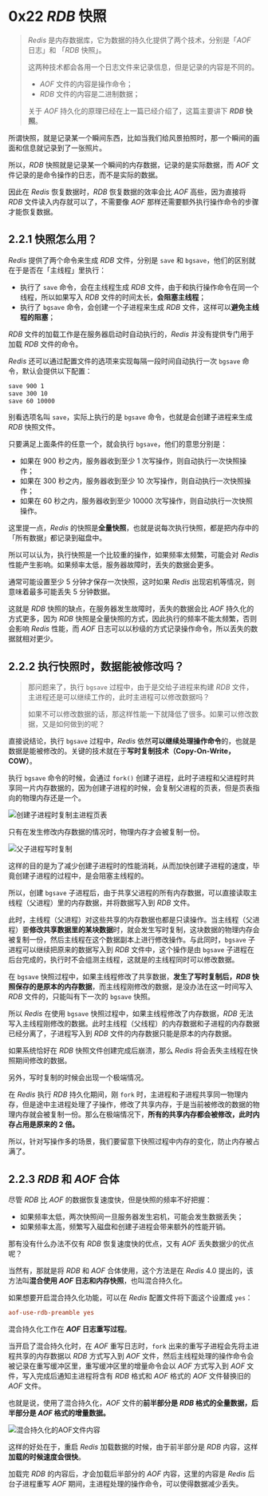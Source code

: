 # 0x22 $RDB$ 快照

> $Redis$ 是内存数据库，它为数据的持久化提供了两个技术，分别是「$AOF$ 日志」和 「$RDB$ 快照」。
>
> 这两种技术都会各用一个日志文件来记录信息，但是记录的内容是不同的。
>
> - $AOF$ 文件的内容是操作命令；
> - $RDB$ 文件的内容是二进制数据；
>
> 关于 $AOF$ 持久化的原理已经在上一篇已经介绍了，这篇主要讲下 **$RDB$ 快照**。

所谓快照，就是记录某一个瞬间东西，比如当我们给风景拍照时，那一个瞬间的画面和信息就记录到了一张照片。

所以，$RDB$ 快照就是记录某一个瞬间的内存数据，记录的是实际数据，而 $AOF$ 文件记录的是命令操作的日志，而不是实际的数据。

因此在 $Redis$ 恢复数据时，$RDB$ 恢复数据的效率会比 $AOF$ 高些，因为直接将 $RDB$ 文件读入内存就可以了，不需要像 $AOF$ 那样还需要额外执行操作命令的步骤才能恢复数据。

## 2.2.1 快照怎么用？

$Redis$ 提供了两个命令来生成 $RDB$ 文件，分别是 `save` 和 `bgsave`，他们的区别就在于是否在「主线程」里执行：

- 执行了 `save` 命令，会在主线程生成 $RDB$ 文件，由于和执行操作命令在同一个线程，所以如果写入 $RDB$ 文件的时间太长，**会阻塞主线程**；
- 执行了 `bgsave` 命令，会创建一个子进程来生成 $RDB$ 文件，这样可以**避免主线程的阻塞**；

$RDB$ 文件的加载工作是在服务器启动时自动执行的，$Redis$ 并没有提供专门用于加载 $RDB$ 文件的命令。

$Redis$ 还可以通过配置文件的选项来实现每隔一段时间自动执行一次 `bgsave` 命令，默认会提供以下配置：

``` cmd
save 900 1
save 300 10
save 60 10000
```

别看选项名叫 `save`，实际上执行的是 `bgsave` 命令，也就是会创建子进程来生成 $RDB$ 快照文件。

只要满足上面条件的任意一个，就会执行 `bgsave`，他们的意思分别是：

- 如果在 900 秒之内，服务器收到至少 1 次写操作，则自动执行一次快照操作；
- 如果在 300 秒之内，服务器收到至少 10 次写操作，则自动执行一次快照操作；
- 如果在 60 秒之内，服务器收到至少 10000 次写操作，则自动执行一次快照操作。

这里提一点，$Redis$ 的快照是**全量快照**，也就是说每次执行快照，都是把内存中的「所有数据」都记录到磁盘中。

所以可以认为，执行快照是一个比较重的操作，如果频率太频繁，可能会对 $Redis$ 性能产生影响。如果频率太低，服务器故障时，丢失的数据会更多。

通常可能设置至少 5 分钟才保存一次快照，这时如果 $Redis$ 出现宕机等情况，则意味着最多可能丢失 5 分钟数据。

这就是 $RDB$ 快照的缺点，在服务器发生故障时，丢失的数据会比 $AOF$ 持久化的方式更多，因为 $RDB$ 快照是全量快照的方式，因此执行的频率不能太频繁，否则会影响 $Redis$ 性能，而 $AOF$ 日志可以以秒级的方式记录操作命令，所以丢失的数据就相对更少。

## 2.2.2 执行快照时，数据能被修改吗？

>  那问题来了，执行 `bgsave` 过程中，由于是交给子进程来构建 $RDB$ 文件，主进程还是可以继续工作的，此时主进程可以修改数据吗？
>
> 如果不可以修改数据的话，那这样性能一下就降低了很多。如果可以修改数据，又是如何做到的呢？

直接说结论，执行 `bgsave` 过程中，$Redis$ 依然**可以继续处理操作命令**的，也就是数据是能被修改的。关键的技术就在于**写时复制技术（Copy-On-Write，COW）**。

执行 `bgsave` 命令的时候，会通过 `fork()` 创建子进程，此时子进程和父进程时共享同一片内存数据的，因为创建子进程的时候，会复制父进程的页表，但是页表指向的物理内存还是一个。

![创建子进程时复制主进程页表](./../assets/0x20%20%E6%8C%81%E4%B9%85%E5%8C%96/%E5%88%9B%E5%BB%BA%E5%AD%90%E8%BF%9B%E7%A8%8B%E6%97%B6%E5%A4%8D%E5%88%B6%E4%B8%BB%E8%BF%9B%E7%A8%8B%E9%A1%B5%E8%A1%A8.webp)

只有在发生修改内存数据的情况时，物理内存才会被复制一份。

![父子进程写时复制](./../assets/0x20%20%E6%8C%81%E4%B9%85%E5%8C%96/%E7%88%B6%E5%AD%90%E8%BF%9B%E7%A8%8B%E5%86%99%E6%97%B6%E5%A4%8D%E5%88%B6.webp)

这样的目的是为了减少创建子进程时的性能消耗，从而加快创建子进程的速度，毕竟创建子进程的过程中，是会阻塞主线程的。

所以，创建 `bgsave` 子进程后，由于共享父进程的所有内存数据，可以直接读取主线程（父进程）里的内存数据，并将数据写入到 $RDB$ 文件。

此时，主线程（父进程）对这些共享的内存数据也都是只读操作。当主线程（父进程）要**修改共享数据里的某块数据**时，就会发生写时复制，这块数据的物理内存会被复制一份，然后主线程在这个数据副本上进行修改操作。与此同时，`bgsave` 子进程可以继续把原来的数据写入到 $RDB$ 文件中，这个操作是由 `bgsave` 子进程在后台完成的，执行时不会组测主线程，这就是的主线程同时可以修改数据。

在 `bgsave` 快照过程中，如果主线程修改了共享数据，**发生了写时复制后，$RDB$ 快照保存的是原本的内存数据**，而主线程刚修改的数据，是没办法在这一时间写入 $RDB$ 文件的，只能叫有下一次的 `bgsave` 快照。

所以 $Redis$ 在使用 `bgsave` 快照过程中，如果主线程修改了内存数据，$RDB$ 无法写入主线程刚修改的数据。此时主线程（父线程）的内存数据和子进程的内存数据已经分离了，子进程写入到 $RDB$ 文件的内存数据只能是原本的内存数据。

如果系统恰好在 $RDB$ 快照文件创建完成后崩溃，那么 $Redis$ 将会丢失主线程在快照期间修改的数据。

另外，写时复制的时候会出现一个极端情况。

在 $Redis$ 执行 $RDB$ 持久化期间，刚 `fork` 时，主进程和子进程共享同一物理内存，但是途中主进程处理了子操作，修改了共享内存，于是当前被修改的数据的物理内存就会被复制一份。那么在极端情况下，**所有的共享内存都会被修改，此时内存占用是原来的 2 倍。**

所以，针对写操作多的场景，我们要留意下快照过程中内存的变化，防止内存被占满了。

## 2.2.3 $RDB$ 和 $AOF$ 合体

尽管 $RDB$ 比 $AOF$ 的数据恢复速度快，但是快照的频率不好把握：

- 如果频率太低，两次快照间一旦服务器发生宕机，可能会发生数据丢失；
- 如果频率太高，频繁写入磁盘和创建子进程会带来额外的性能开销。

那有没有什么办法不仅有 $RDB$ 恢复速度快的优点，又有 $AOF$ 丢失数据少的优点呢？

当然有，那就是将 $RDB$ 和 $AOF$ 合体使用，这个方法是在 $Redis$ 4.0 提出的，该方法叫**混合使用 $AOF$ 日志和内存快照**，也叫混合持久化。

如果想要开启混合持久化功能，可以在 $Redis$ 配置文件将下面这个设置成 `yes`：

``` conf
aof-use-rdb-preamble yes
```

混合持久化工作在 **$AOF$ 日志重写过程**。

当开启了混合持久化时，在 $AOF$ 重写日志时，`fork` 出来的重写子进程会先将主进程共享的内存数据以 $RDB$ 方式写入到 $AOF$ 文件，然后主线程处理的操作命令会被记录在重写缓冲区里，重写缓冲区里的增量命令会以 $AOF$ 方式写入到 $AOF$ 文件，写入完成后通知主进程将含有 $RDB$ 格式和 $AOF$ 格式的 $AOF$ 文件替换旧的 $AOF$ 文件。

也就是说，使用了混合持久化，$AOF$ 文件的**前半部分是 $RDB$ 格式的全量数据，后半部分是 $AOF$ 格式的增量数据。**

![混合持久化的AOF文件内容](./../assets/0x20%20%E6%8C%81%E4%B9%85%E5%8C%96/%E6%B7%B7%E5%90%88%E6%8C%81%E4%B9%85%E5%8C%96%E7%9A%84AOF%E6%96%87%E4%BB%B6%E5%86%85%E5%AE%B9.webp)

这样的好处在于，重启 $Redis$ 加载数据的时候，由于前半部分是 $RDB$ 内容，这样**加载的时候速度会很快**。

加载完 $RDB$ 的内容后，才会加载后半部分的 $AOF$ 内容，这里的内容是 $Redis$ 后台子进程重写 $AOF$ 期间，主进程处理的操作命令，可以使得数据减少丢失。

